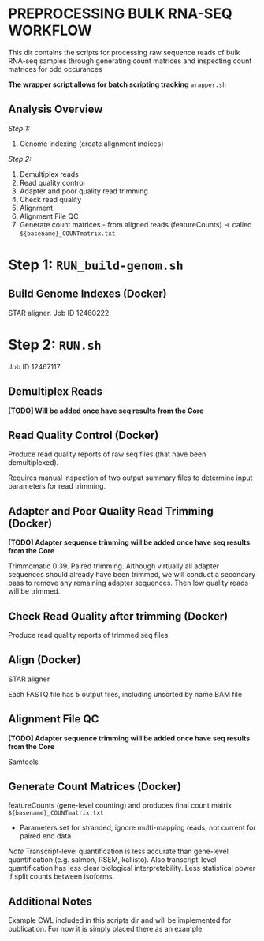 # PREPROCESSING BULK RNA-SEQ WORKFLOW

This dir contains the scripts for processing raw sequence reads of bulk RNA-seq samples through generating count matrices and inspecting count matrices for odd occurances

**The wrapper script allows for batch scripting tracking** `wrapper.sh`


## Analysis Overview

*Step 1:*

1. Genome indexing (create alignment indices)

*Step 2:*

1. Demultiplex reads
2. Read quality control
3. Adapter and poor quality read trimming
4. Check read quality
5. Alignment
6. Alignment File QC
7. Generate count matrices - from aligned reads (featureCounts) -> called `${basename}_COUNTmatrix.txt`




# Step 1: `RUN_build-genom.sh`

## Build Genome Indexes (Docker)

STAR aligner. Job ID 12460222




# Step 2: `RUN.sh`

Job ID 12467117

## Demultiplex Reads

**[TODO] Will be added once have seq results from the Core**

## Read Quality Control (Docker)

Produce read quality reports of raw seq files (that have been demultiplexed).

Requires manual inspection of two output summary files to determine input parameters for read trimming.

## Adapter and Poor Quality Read Trimming (Docker)

**[TODO] Adapter sequence trimming will be added once have seq results from the Core**

Trimmomatic 0.39. Paired trimming. Although virtually all adapter sequences should already have been trimmed, we will conduct a secondary pass to remove any remaining adapter sequences. Then low quality reads will be trimmed.

## Check Read Quality after trimming (Docker)

Produce read quality reports of trimmed seq files.

## Align (Docker)

STAR aligner

Each FASTQ file has 5 output files, including unsorted by name BAM file

## Alignment File QC

**[TODO] Adapter sequence trimming will be added once have seq results from the Core**

Samtools

## Generate Count Matrices (Docker)

featureCounts (gene-level counting) and produces final count matrix `${basename}_COUNTmatrix.txt`

+ Parameters set for stranded, ignore multi-mapping reads, not current for paired end data

*Note* Transcript-level quantification is less accurate than gene-level quantification (e.g. salmon, RSEM, kallisto). Also transcript-level quantification has less clear biological interpretability. Less statistical power if split counts between isoforms.

## Additional Notes

Example CWL included in this scripts dir and will be implemented for publication. For now it is simply placed there as an example.
